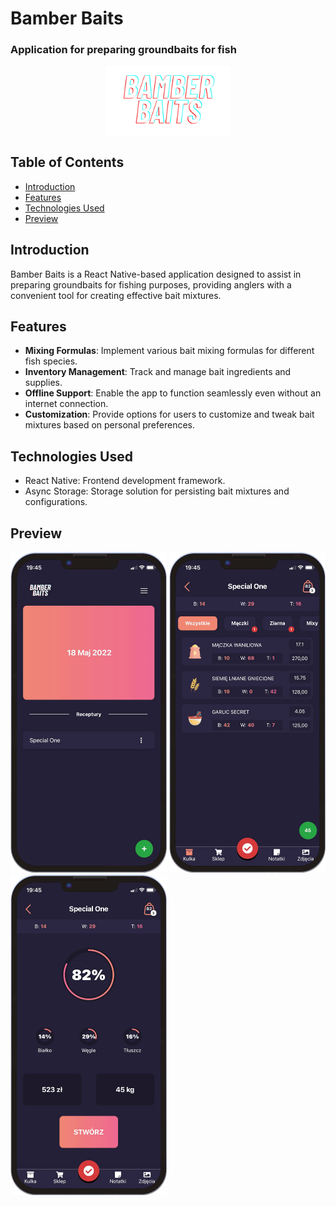 # Bamber Baits

### Application for preparing groundbaits for fish

<div style="display: flex; justify-content: center;">
  <img src='https://raw.githubusercontent.com/lukasgola/bamber-baits/main/images/logo.png' width=200 />
</div>

## Table of Contents
- [Introduction](#introduction)
- [Features](#features)
- [Technologies Used](#technologies-used)
- [Preview](#preview)

## Introduction
Bamber Baits is a React Native-based application designed to assist in preparing groundbaits for fishing purposes, providing anglers with a convenient tool for creating effective bait mixtures.

## Features
- **Mixing Formulas**: Implement various bait mixing formulas for different fish species.
- **Inventory Management**: Track and manage bait ingredients and supplies.
- **Offline Support**: Enable the app to function seamlessly even without an internet connection.
- **Customization**: Provide options for users to customize and tweak bait mixtures based on personal preferences.

## Technologies Used
- React Native: Frontend development framework.
- Async Storage: Storage solution for persisting bait mixtures and configurations.

## Preview
<div>
  <img src='https://github.com/lukasgola/myportfolio/blob/main/src/assets/pro2_1.png' width=250 />
  <img src='https://github.com/lukasgola/myportfolio/blob/main/src/assets/pro2_2.png' width=250 />
  <img src='https://github.com/lukasgola/myportfolio/blob/main/src/assets/pro2_3.png' width=250 />
</div>

